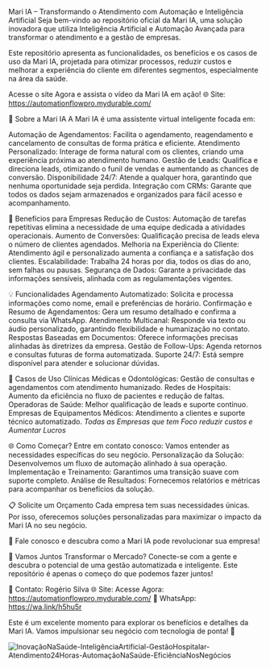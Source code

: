 Mari IA – Transformando o Atendimento com Automação e Inteligência Artificial
Seja bem-vindo ao repositório oficial da Mari IA, uma solução inovadora que utiliza Inteligência Artificial e Automação Avançada para transformar o atendimento e a gestão de empresas.

Este repositório apresenta as funcionalidades, os benefícios e os casos de uso da Mari IA, projetada para otimizar processos, reduzir custos e melhorar a experiência do cliente em diferentes segmentos, especialmente na área da saúde.

Acesse o site Agora e assista o vídeo da Mari IA em ação!
🌐 Site:  https://automationflowpro.mydurable.com/

📌 Sobre a Mari IA
A Mari IA é uma assistente virtual inteligente focada em:

Automação de Agendamentos: Facilita o agendamento, reagendamento e cancelamento de consultas de forma prática e eficiente.
Atendimento Personalizado: Interage de forma natural com os clientes, criando uma experiência próxima ao atendimento humano.
Gestão de Leads: Qualifica e direciona leads, otimizando o funil de vendas e aumentando as chances de conversão.
Disponibilidade 24/7: Atende a qualquer hora, garantindo que nenhuma oportunidade seja perdida.
Integração com CRMs: Garante que todos os dados sejam armazenados e organizados para fácil acesso e acompanhamento.

🎯 Benefícios para Empresas
Redução de Custos: Automação de tarefas repetitivas elimina a necessidade de uma equipe dedicada a atividades operacionais.
Aumento de Conversões: Qualificação precisa de leads eleva o número de clientes agendados.
Melhoria na Experiência do Cliente: Atendimento ágil e personalizado aumenta a confiança e a satisfação dos clientes.
Escalabilidade: Trabalha 24 horas por dia, todos os dias do ano, sem falhas ou pausas.
Segurança de Dados: Garante a privacidade das informações sensíveis, alinhada com as regulamentações vigentes.

💡 Funcionalidades
Agendamento Automatizado: Solicita e processa informações como nome, email e preferências de horário.
Confirmação e Resumo de Agendamentos: Gera um resumo detalhado e confirma a consulta via WhatsApp.
Atendimento Multicanal: Responde via texto ou áudio personalizado, garantindo flexibilidade e humanização no contato.
Respostas Baseadas em Documentos: Oferece informações precisas alinhadas às diretrizes da empresa.
Gestão de Follow-Ups: Agenda retornos e consultas futuras de forma automatizada.
Suporte 24/7: Está sempre disponível para atender e solucionar dúvidas.

🚀 Casos de Uso
Clínicas Médicas e Odontológicas: Gestão de consultas e agendamentos com atendimento humanizado.
Redes de Hospitais: Aumento da eficiência no fluxo de pacientes e redução de faltas.
Operadoras de Saúde: Melhor qualificação de leads e suporte contínuo.
Empresas de Equipamentos Médicos: Atendimento a clientes e suporte técnico automatizado.
*Todas as Empresas que tem Foco reduzir custos e Aumentar Lucros*

🌐 Como Começar?
Entre em contato conosco: Vamos entender as necessidades específicas do seu negócio.
Personalização da Solução: Desenvolvemos um fluxo de automação alinhado à sua operação.
Implementação e Treinamento: Garantimos uma transição suave com suporte completo.
Análise de Resultados: Fornecemos relatórios e métricas para acompanhar os benefícios da solução.

📋 Solicite um Orçamento
Cada empresa tem suas necessidades únicas. Por isso, oferecemos soluções personalizadas para maximizar o impacto da Mari IA no seu negócio.

💬 Fale conosco e descubra como a Mari IA pode revolucionar sua empresa!

🤝 Vamos Juntos Transformar o Mercado?
Conecte-se com a gente e descubra o potencial de uma gestão automatizada e inteligente. Este repositório é apenas o começo do que podemos fazer juntos!

📧 Contato: Rogério Silva
🌐 Site: Acesse Agora: https://automationflowpro.mydurable.com/
📱 WhatsApp:  https://wa.link/h5hu5r

Este é um excelente momento para explorar os benefícios e detalhes da Mari IA. Vamos impulsionar seu negócio com tecnologia de ponta! 🚀

![InovaçãoNaSaúde-InteligênciaArtificial-GestãoHospitalar-Atendimento24Horas-AutomaçãoNaSaúde-EficiênciaNosNegócios](https://github.com/user-attachments/assets/3499b256-59e0-4937-900d-fb4ccfe5d3fa)

